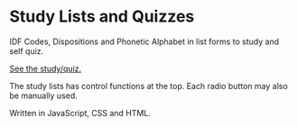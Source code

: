 # Study Lists and Quizzes   

IDF Codes, Dispositions and Phonetic Alphabet in list forms to study and self quiz.    

[See the study/quiz.](kristiewhite.github.io/Study_Quiz)   

The study lists has control functions at the top. Each radio button may also be manually used.

Written in JavaScript, CSS and HTML.